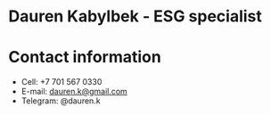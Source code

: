 # Dauren Kabylbek - ESG specialist
# Contact information
* Cell: +7 701 567 0330
* E-mail: dauren.k@gmail.com
* Telegram: @dauren.k
